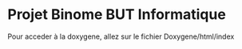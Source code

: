 # Projet Binome BUT Informatique

Pour acceder à la doxygene, allez sur le fichier Doxygene/html/index
